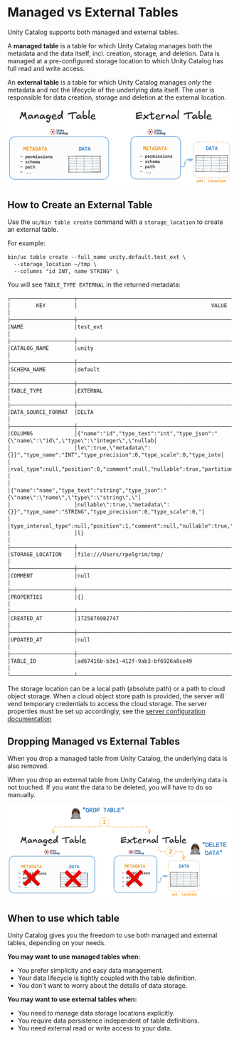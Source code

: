 # Managed vs External Tables

Unity Catalog supports both managed and external tables.

A **managed table** is a table for which Unity Catalog manages both the metadata and the data itself, incl. creation, storage, and deletion. Data is managed at a pre-configured storage location to which Unity Catalog has full read and write access.

An **external table** is a table for which Unity Catalog manages _only_ the metadata and not the lifecycle of the underlying data itself. The user is responsible for data creation, storage and deletion at the external location.

![Managed vs External tables](../../assets/images/uc_managed_external_tables_bg.png)

## How to Create an External Table

Use the `uc/bin table create` command with a `storage_location` to create an external table.

For example:

```
bin/uc table create --full_name unity.default.test_ext \
  --storage_location ~/tmp \
  --columns "id INT, name STRING" \
```

You will see `TABLE_TYPE EXTERNAL` in the returned metadata:

```
┌────────────────────┬──────────────────────────────────────────────────────────────────────────────────────────┐
│        KEY         │                                          VALUE                                           │
├────────────────────┼──────────────────────────────────────────────────────────────────────────────────────────┤
│NAME                │test_ext                                                                                  │
├────────────────────┼──────────────────────────────────────────────────────────────────────────────────────────┤
│CATALOG_NAME        │unity                                                                                     │
├────────────────────┼──────────────────────────────────────────────────────────────────────────────────────────┤
│SCHEMA_NAME         │default                                                                                   │
├────────────────────┼──────────────────────────────────────────────────────────────────────────────────────────┤
│TABLE_TYPE          │EXTERNAL                                                                                  │
├────────────────────┼──────────────────────────────────────────────────────────────────────────────────────────┤
│DATA_SOURCE_FORMAT  │DELTA                                                                                     │
├────────────────────┼──────────────────────────────────────────────────────────────────────────────────────────┤
│COLUMNS             │{"name":"id","type_text":"int","type_json":"{\"name\":\"id\",\"type\":\"integer\",\"nullab│
│                    │le\":true,\"metadata\":{}}","type_name":"INT","type_precision":0,"type_scale":0,"type_inte│
│                    │rval_type":null,"position":0,"comment":null,"nullable":true,"partition_index":null}       │
│                    │{"name":"name","type_text":"string","type_json":"{\"name\":\"name\",\"type\":\"string\",\"│
│                    │nullable\":true,\"metadata\":{}}","type_name":"STRING","type_precision":0,"type_scale":0,"│
│                    │type_interval_type":null,"position":1,"comment":null,"nullable":true,"partition_index":nul│
│                    │l}                                                                                        │
├────────────────────┼──────────────────────────────────────────────────────────────────────────────────────────┤
│STORAGE_LOCATION    │file:///Users/rpelgrim/tmp/                                                               │
├────────────────────┼──────────────────────────────────────────────────────────────────────────────────────────┤
│COMMENT             │null                                                                                      │
├────────────────────┼──────────────────────────────────────────────────────────────────────────────────────────┤
│PROPERTIES          │{}                                                                                        │
├────────────────────┼──────────────────────────────────────────────────────────────────────────────────────────┤
│CREATED_AT          │1725876982747                                                                             │
├────────────────────┼──────────────────────────────────────────────────────────────────────────────────────────┤
│UPDATED_AT          │null                                                                                      │
├────────────────────┼──────────────────────────────────────────────────────────────────────────────────────────┤
│TABLE_ID            │ad67416b-b3e1-412f-9ab3-bf6926a8ce49                                                      │
└────────────────────┴──────────────────────────────────────────────────────────────────────────────────────────┘
```

The storage location can be a local path (absolute path) or a path to cloud object storage. When a cloud object store path is provided, the server will vend temporary credentials to access the cloud storage. The server properties must be set up accordingly, see the [server configuration documentation](../../usage/server.md)

## Dropping Managed vs External Tables

When you drop a managed table from Unity Catalog, the underlying data is also removed.

When you drop an external table from Unity Catalog, the underlying data is not touched. If you want the data to be deleted, you will have to do so manually.

![Dropping Managed vs External tables](../../assets/images/uc_managed_external_tables_drop_bg.png)

## When to use which table

Unity Catalog gives you the freedom to use both managed and external tables, depending on your needs.

**You may want to use managed tables when:**

- You prefer simplicity and easy data management.
- Your data lifecycle is tightly coupled with the table definition.
- You don't want to worry about the details of data storage.

**You may want to use external tables when:**

- You need to manage data storage locations explicitly.
- You require data persistence independent of table definitions.
- You need external read or write access to your data.

